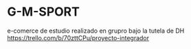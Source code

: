 # G-M-SPORT
e-comerce de estudio realizado en grupro bajo la tutela de DH
https://trello.com/b/70zttCPu/proyecto-integrador
